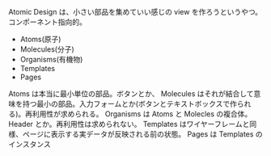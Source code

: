 Atomic Design は、小さい部品を集めていい感じの view を作ろうというやつ。コンポーネント指向的。

* Atoms(原子)
* Molecules(分子)
* Organisms(有機物)
* Templates
* Pages

Atoms は本当に最小単位の部品。ボタンとか、
Molecules はそれが結合して意味を持つ最小の部品。入力フォームとか(ボタンとテキストボックスで作られる)。再利用性が求められる。
Organisms は Atoms と Molecles の複合体。Header とか。再利用性は求められない。
Templates はワイヤーフレームと同様、ページに表示する実データが反映される前の状態。
Pages は Templates のインスタンス

